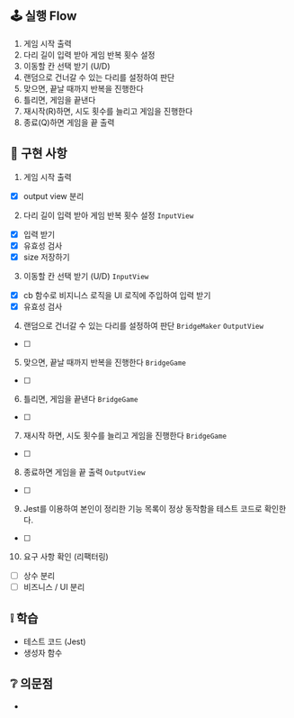 ## 🕹 실행 Flow

1. 게임 시작 출력
2. 다리 길이 입력 받아 게임 반복 횟수 설정
3. 이동할 칸 선택 받기 (U/D)
4. 랜덤으로 건너갈 수 있는 다리를 설정하여 판단
5. 맞으면, 끝날 때까지 반복을 진행한다
6. 틀리면, 게임을 끝낸다
7. 재시작(R)하면, 시도 횟수를 늘리고 게임을 진행한다
8. 종료(Q)하면 게임을 끝 출력

## 🛒 구현 사항

1. 게임 시작 출력

- [x] output view 분리

2. 다리 길이 입력 받아 게임 반복 횟수 설정 `InputView`

- [x] 입력 받기
- [x] 유효성 검사
- [x] size 저장하기

3. 이동할 칸 선택 받기 (U/D) `InputView`

- [x] cb 함수로 비지니스 로직을 UI 로직에 주입하여 입력 받기
- [x] 유효성 검사

4. 랜덤으로 건너갈 수 있는 다리를 설정하여 판단 `BridgeMaker` `OutputView`

- [ ]

5. 맞으면, 끝날 때까지 반복을 진행한다 `BridgeGame`

- [ ]

6. 틀리면, 게임을 끝낸다 `BridgeGame`

- [ ]

7. 재시작 하면, 시도 횟수를 늘리고 게임을 진행한다 `BridgeGame`

- [ ]

8. 종료하면 게임을 끝 출력 `OutputView`

- [ ]

9. Jest를 이용하여 본인이 정리한 기능 목록이 정상 동작함을 테스트 코드로 확인한다.

- [ ]

10. 요구 사항 확인 (리팩터링)

- [ ] 상수 분리
- [ ] 비즈니스 / UI 분리

## ❕ 학습

- 테스트 코드 (Jest)
- 생성자 함수

## ❔ 의문점

-
